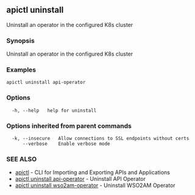 ## apictl uninstall

Uninstall an operator in the configured K8s cluster

### Synopsis

Uninstall an operator in the configured K8s cluster

### Examples

```
apictl uninstall api-operator
```

### Options

```
  -h, --help   help for uninstall
```

### Options inherited from parent commands

```
  -k, --insecure   Allow connections to SSL endpoints without certs
      --verbose    Enable verbose mode
```

### SEE ALSO

* [apictl](apictl.md)	 - CLI for Importing and Exporting APIs and Applications
* [apictl uninstall api-operator](apictl_uninstall_api-operator.md)	 - Uninstall API Operator
* [apictl uninstall wso2am-operator](apictl_uninstall_wso2am-operator.md)	 - Uninstall WSO2AM Operator

